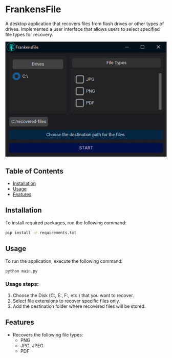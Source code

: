 # FrankensFile

A desktop application that recovers files from flash drives or other types of
drives. Implemented a user interface that allows users to select specified file types for
recovery.

!['FrankensFile UI'](/assets/frankensfile.png)

## Table of Contents

- [Installation](#installation)
- [Usage](#usage)
- [Features](#features)

## Installation

To install required packages, run the following command:

```bash
pip install -r requirements.txt
```

## Usage

To run the application, execute the following command:

```bash
python main.py
```

### Usage steps:

1. Choose the Disk (C:, E:, F:, etc.) that you want to recover.
2. Select file extensions to recover specific files only.
3. Add the destination folder where recovered files will be stored.

## Features

- Recovers the following file types:
    - PNG
    - JPG, JPEG
    - PDF